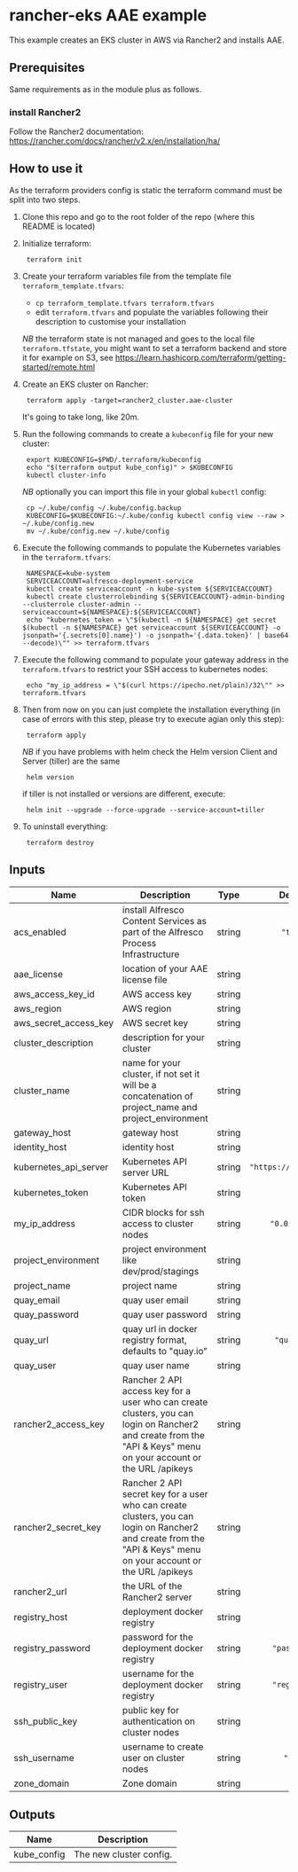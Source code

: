 # rancher-eks AAE example

This example creates an EKS cluster in AWS via Rancher2 and installs AAE.

## Prerequisites

Same requirements as in the module plus as follows.

### install Rancher2

Follow the Rancher2 documentation: <https://rancher.com/docs/rancher/v2.x/en/installation/ha/>

## How to use it

As the terraform providers config is static the terraform command must be split into two steps.

1. Clone this repo and go to the root folder of the repo (where this README is located)

2. Initialize terraform:

        terraform init

3. Create your terraform variables file from the template file `terraform_template.tfvars`:

    - `cp terraform_template.tfvars terraform.tfvars`
    - edit `terraform.tfvars` and populate the variables following their description to customise your installation

   *NB* the terraform state is not managed and goes to the local file `terraform.tfstate`,
   you might want to set a terraform backend and store it for example on S3, see <https://learn.hashicorp.com/terraform/getting-started/remote.html>

4. Create an EKS cluster on Rancher:

        terraform apply -target=rancher2_cluster.aae-cluster

    It's going to take long, like 20m.

5. Run the following commands to create a `kubeconfig` file for your new cluster:

        export KUBECONFIG=$PWD/.terraform/kubeconfig
        echo "$(terraform output kube_config)" > $KUBECONFIG
        kubectl cluster-info

   *NB* optionally you can import this file in your global `kubectl` config:

        cp ~/.kube/config ~/.kube/config.backup
        KUBECONFIG=$KUBECONFIG:~/.kube/config kubectl config view --raw > ~/.kube/config.new
        mv ~/.kube/config.new ~/.kube/config

6. Execute the following commands to populate the Kubernetes variables in the `terraform.tfvars`:

        NAMESPACE=kube-system
        SERVICEACCOUNT=alfresco-deployment-service
        kubectl create serviceaccount -n kube-system ${SERVICEACCOUNT}
        kubectl create clusterrolebinding ${SERVICEACCOUNT}-admin-binding --clusterrole cluster-admin --serviceaccount=${NAMESPACE}:${SERVICEACCOUNT}
        echo "kubernetes_token = \"$(kubectl -n ${NAMESPACE} get secret $(kubectl -n ${NAMESPACE} get serviceaccount ${SERVICEACCOUNT} -o jsonpath='{.secrets[0].name}') -o jsonpath='{.data.token}' | base64 --decode)\"" >> terraform.tfvars

7. Execute the following command to populate your gateway address in the `terraform.tfvars` to restrict your SSH access to kubernetes nodes:

        echo "my_ip_address = \"$(curl https://ipecho.net/plain)/32\"" >> terraform.tfvars

8. Then from now on you can just complete the installation everything (in case of errors with this step, please try to execute agian only this step):

        terraform apply

   *NB* if you have problems with helm check the Helm version Client and Server (tiller) are the same
    
        helm version
        
   if tiller is not installed or versions are different, execute:
   
        helm init --upgrade --force-upgrade --service-account=tiller

9. To uninstall everything:

        terraform destroy


<!-- BEGINNING OF PRE-COMMIT-TERRAFORM DOCS HOOK -->
## Inputs

| Name | Description | Type | Default | Required |
|------|-------------|:----:|:-----:|:-----:|
| acs\_enabled | install Alfresco Content Services as part of the Alfresco Process Infrastructure | string | `"true"` | no |
| aae\_license | location of your AAE license file | string | n/a | yes |
| aws\_access\_key\_id | AWS access key | string | n/a | yes |
| aws\_region | AWS region | string | n/a | yes |
| aws\_secret\_access\_key | AWS secret key | string | n/a | yes |
| cluster\_description | description for your cluster | string | `""` | no |
| cluster\_name | name for your cluster, if not set it will be a concatenation of project_name and project_environment | string | n/a | yes |
| gateway\_host | gateway host | string | `""` | no |
| identity\_host | identity host | string | `""` | no |
| kubernetes\_api\_server | Kubernetes API server URL | string | `"https://kubernetes"` | no |
| kubernetes\_token | Kubernetes API token | string | `""` | no |
| my\_ip\_address | CIDR blocks for ssh access to cluster nodes | string | `"0.0.0.0/0"` | no |
| project\_environment | project environment like dev/prod/stagings | string | n/a | yes |
| project\_name | project name | string | n/a | yes |
| quay_email | quay user email | string | n/a | yes |
| quay\_password | quay user password | string | n/a | yes |
| quay\_url | quay url in docker registry format, defaults to "quay.io" | string | `"quay.io"` | no |
| quay\_user | quay user name | string | n/a | yes |
| rancher2\_access\_key | Rancher 2 API access key for a user who can create clusters, you can login on Rancher2 and create from the "API & Keys" menu on your account or the URL /apikeys | string | n/a | yes |
| rancher2\_secret\_key | Rancher 2 API secret key for a user who can create clusters, you can login on Rancher2 and create from the "API & Keys" menu on your account or the URL /apikeys | string | n/a | yes |
| rancher2\_url | the URL of the Rancher2 server | string | n/a | yes |
| registry\_host | deployment docker registry | string | `""` | no |
| registry\_password | password for the deployment docker registry | string | `"password"` | no |
| registry\_user | username for the deployment docker registry | string | `"registry"` | no |
| ssh\_public\_key | public key for authentication on cluster nodes | string | `""` | no |
| ssh\_username | username to create user on cluster nodes | string | `"aae"` | no |
| zone\_domain | Zone domain | string | n/a | yes |

## Outputs

| Name | Description |
|------|-------------|
| kube\_config | The new cluster config. |

<!-- END OF PRE-COMMIT-TERRAFORM DOCS HOOK -->
